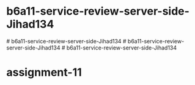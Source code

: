 # b6a11-service-review-server-side-Jihad134
#   b 6 a 1 1 - s e r v i c e - r e v i e w - s e r v e r - s i d e - J i h a d 1 3 4  
 #   b 6 a 1 1 - s e r v i c e - r e v i e w - s e r v e r - s i d e - J i h a d 1 3 4  
 # b6a11-service-review-server-side-Jihad134
# assignment-11
